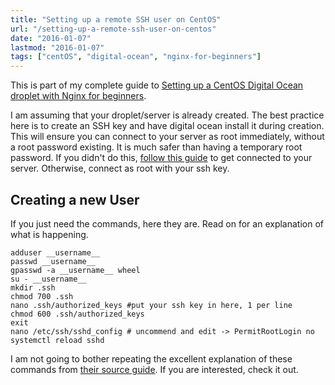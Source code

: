 ```yaml
---
title: "Setting up a remote SSH user on CentOS"
url: "/setting-up-a-remote-ssh-user-on-centos"
date: "2016-01-07"
lastmod: "2016-01-07"
tags: ["centOS", "digital-ocean", "nginx-for-beginners"]
---
```


This is part of my complete guide to [Setting up a CentOS Digital Ocean droplet with Nginx for beginners](/digital-ocean-for-beginners).

I am assuming that your droplet/server is already created. The best practice here is to create an SSH key and have digital ocean install it during creation. This will ensure you can connect to your server as root immediately, without a root password existing. It is much safer than having a temporary root password. If you didn't do this, [follow this guide](https://www.digitalocean.com/community/tutorials/how-to-connect-to-your-droplet-with-ssh) to get connected to your server. Otherwise, connect as root with your ssh key.

## Creating a new User

If you just need the commands, here they are. Read on for an explanation of what is happening.

    adduser __username__
    passwd __username__
    gpasswd -a __username__ wheel
    su - __username__
    mkdir .ssh
    chmod 700 .ssh
    nano .ssh/authorized_keys #put your ssh key in here, 1 per line
    chmod 600 .ssh/authorized_keys
    exit
    nano /etc/ssh/sshd_config # uncommend and edit -> PermitRootLogin no
    systemctl reload sshd
    

I am not going to bother repeating the excellent explanation of these commands from [their source guide](https://www.digitalocean.com/community/tutorials/initial-server-setup-with-centos-7). If you are interested, check it out.
